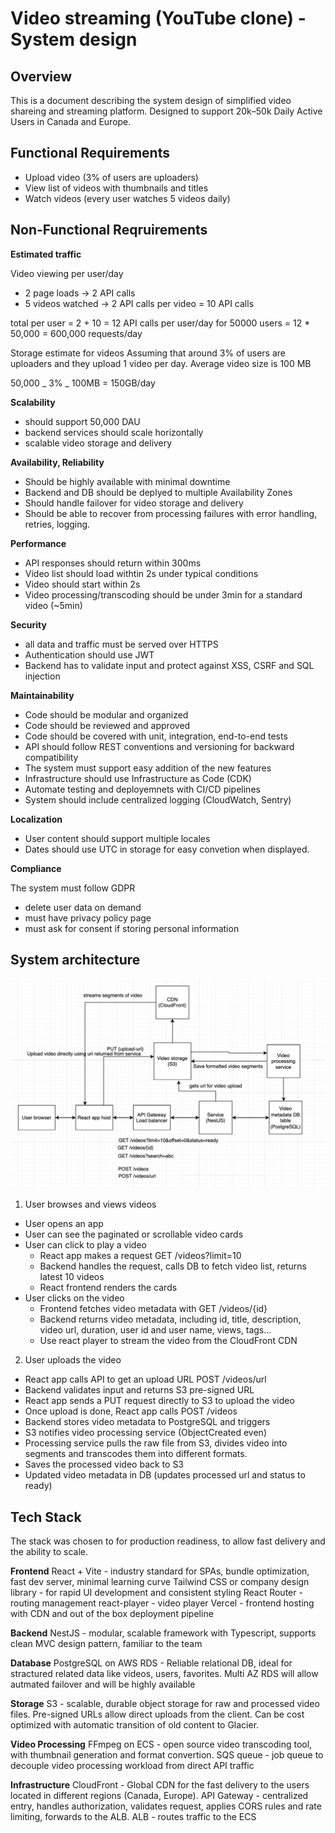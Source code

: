 # Video streaming (YouTube clone) - System design

## Overview

This is a document describing the system design of simplified video shareing and streaming platform. Designed to support 20k–50k Daily Active Users in Canada and Europe.

## Functional Requirements

- Upload video (3% of users are uploaders)
- View list of videos with thumbnails and titles
- Watch videos (every user watches 5 videos daily)

## Non-Functional Reqruirements

**Estimated traffic**

Video viewing
per user/day

- 2 page loads -> 2 API calls
- 5 videos watched -> 2 API calls per video = 10 API calls

total per user = 2 + 10 = 12 API calls per user/day
for 50000 users = 12 \* 50,000 = 600,000 requests/day

Storage estimate for videos
Assuming that around 3% of users are uploaders and they upload 1 video per day. Average video size is 100 MB

50,000 _ 3% _ 100MB = 150GB/day

**Scalability**

- should support 50,000 DAU
- backend services should scale horizontally
- scalable video storage and delivery

**Availability, Reliability**

- Should be highly available with minimal downtime
- Backend and DB should be deplyed to multiple Availability Zones
- Should handle failover for video storage and delivery
- Should be able to recover from processing failures with error handling, retries, logging.

**Performance**

- API responses should return within 300ms
- Video list should load withtin 2s under typical conditions
- Video should start within 2s
- Video processing/transcoding should be under 3min for a standard video (~5min)

**Security**

- all data and traffic must be served over HTTPS
- Authentication should use JWT
- Backend has to validate input and protect against XSS, CSRF and SQL injection

**Maintainability**

- Code should be modular and organized
- Code should be reviewed and approved
- Code should be covered with unit, integration, end-to-end tests
- API should follow REST conventions and versioning for backward compatibility
- The system must support easy addition of the new features
- Infrastructure should use Infrastructure as Code (CDK)
- Automate testing and deployemnets with CI/CD pipelines
- System should include centralized logging (CloudWatch, Sentry)

**Localization**

- User content should support multiple locales
- Dates should use UTC in storage for easy convetion when displayed.

**Compliance**

The system must follow GDPR

- delete user data on demand
- must have privacy policy page
- must ask for consent if storing personal information

## System architecture

![System Architecture Digaram](system-diagram.png)

1. User browses and views videos

- User opens an app
- User can see the paginated or scrollable video cards
- User can click to play a video
  - React app makes a request GET /videos?limit=10
  - Backend handles the request, calls DB to fetch video list, returns latest 10 videos
  - React frontend renders the cards
- User clicks on the video
  - Frontend fetches video metadata with GET /videos/{id}
  - Backend returns video metadata, including id, title, description, video url, duration, user id and user name, views, tags...
  - Use react player to stream the video from the CloudFront CDN

2. User uploads the video

- React app calls API to get an upload URL POST /videos/url
- Backend validates input and returns S3 pre-signed URL
- React app sends a PUT request directly to S3 to upload the video
- Once upload is done, React app calls POST /videos
- Backend stores video metadata to PostgreSQL and triggers
- S3 notifies video processing service (ObjectCreated even)
- Processing service pulls the raw file from S3, divides video into segments and transcodes them into different formats.
- Saves the processed video back to S3
- Updated video metadata in DB (updates processed url and status to ready)

## Tech Stack

The stack was chosen to for production readiness, to allow fast delivery and the ability to scale.

**Frontend**
React + Vite - industry standard for SPAs, bundle optimization, fast dev server, minimal learning curve
Tailwind CSS or company design library - for rapid UI development and consistent styling
React Router - routing management
react-player - video player
Vercel - frontend hosting with CDN and out of the box deployment pipeline

**Backend**
NestJS - modular, scalable framework with Typescript, supports clean MVC design pattern, familiar to the team

**Database**
PostgreSQL on AWS RDS - Reliable relational DB, ideal for stractured related data like videos, users, favorites. Multi AZ RDS will allow autmated failover and will be highly available

**Storage**
S3 - scalable, durable object storage for raw and processed video files. Pre-signed URLs allow direct uploads from the client. Can be cost optimized with automatic transition of old content to Glacier.

**Video Processing**
FFmpeg on ECS - open source video transcoding tool, with thumbnail generation and format convertion.
SQS queue - job queue to decouple video processing workload from direct API traffic

**Infrastructure**
CloudFront - Global CDN for the fast delivery to the users located in different regions (Canada, Europe).
API Gateway - centralized entry, handles authorization, validates request, applies CORS rules and rate limiting, forwards to the ALB.
ALB - routes traffic to the ECS
